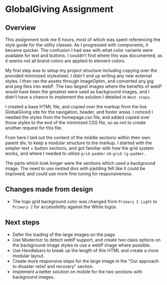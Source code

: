 # GlobalGiving Assignment

## Overview

This assignment took me 6 hours, most of which was spent referencing the style guide for the utility classes. As I progressed with components, it became quicker. The confusion I had was with what color variants were available for text and buttons. I couldn't find where this was documented, as it seems not all brand colors are applied to element colors.

My first step was to setup my project structure including copying over the provided minimized stylesheet. I didn't end up writing any new external styles. I then ran the assets through imageOptim, and converted any jpg and png files into webP. The two largest images where the benefits of webP would have been the greatest were used as background images, and I didn't have a chance to implement the solution I detailed in `Next steps`.

I created a base HTML file, and copied over the markup from the live GlobalGiving site for the navigation, header, and footer areas. I noticed I needed the styles from the homepage.css file, and added copied over those styles to the end of the minimized CSS file, so as not to create another request for this file.

From here I laid out the content of the middle sections within their own parent div, to keep a modular structure to the markup. I started with the simpler text + button sections, and got familiar with how the grid system works, and where I needed to utilize `grid-padder` vs `grid-lg-padder`.

The parts which took longer were the sections which used a background image. The need to use nested divs with padding felt like it could be improved, and could use more fine tuning for responsiveness.

## Changes made from design

- The logo grid background color was changed from `Primary 2 Light` to `Primary 2` for accessibility against the White logos.

## Next steps

- Defer the loading of the large images on the page.
- Use Modernizr to detect webP support, and create two class options on the background-image styles to use a webP image where possible.
- Use Handlebars to break up the length of this HTML and create a more modular layout.
- Create more responsive steps for the large image in the "Our approach to disaster relief and recovery" section.
- Implement a better solution on mobile for the two sections with background images.
